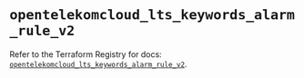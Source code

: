 # `opentelekomcloud_lts_keywords_alarm_rule_v2`

Refer to the Terraform Registry for docs: [`opentelekomcloud_lts_keywords_alarm_rule_v2`](https://registry.terraform.io/providers/opentelekomcloud/opentelekomcloud/1.36.39/docs/resources/lts_keywords_alarm_rule_v2).
